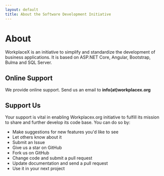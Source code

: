 ```yaml
---
layout: default
title: About the Software Development Initiative
--- 
```


# About

WorkplaceX is an initiative to simplify and standardize the development of business applications. It is based on ASP.NET Core, Angular, Bootstrap, Bulma and SQL Server.

## Online Support

We provide online support. Send us an email to **info(at)workplacex.org**

## Support Us
Your support is vital in enabling Workplacex.org initiative to fulfill its mission to share and further develop its code base. You can do so by:

* Make suggestions for new features you'd like to see
* Let others know about it
* Submit an Issue
* Give us a star on GitHub
* Fork us on GitHub
* Change code and submit a pull request
* Update documentation and send a pull request
* Use it in your next project

